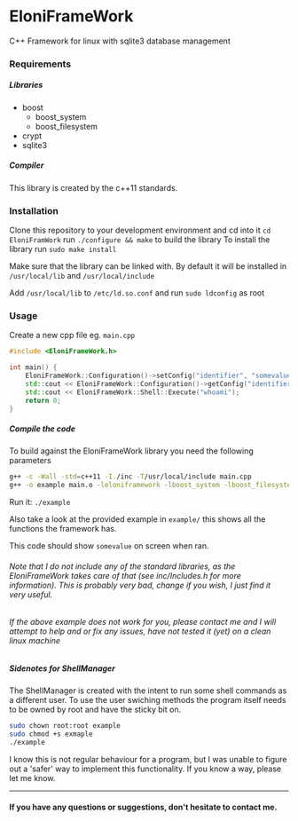 EloniFrameWork
=

C++ Framework for linux with sqlite3 database management

### Requirements

##### Libraries

- boost
    - boost_system
    - boost_filesystem
- crypt
- sqlite3

##### Compiler
This library is created by the c++11 standards.

### Installation

Clone this repository to your development environment and cd into it
`cd EloniFramWork`
run `./configure && make` to build the library
To install the library run `sudo make install`

Make sure that the library can be linked with.
By default it will be installed in `/usr/local/lib` and `/usr/local/include` 

Add `/usr/local/lib` to `/etc/ld.so.conf` and run `sudo ldconfig` as root

### Usage

Create a new cpp file eg. `main.cpp`

``` c++
#include <EloniFrameWork.h>

int main() {
	EloniFrameWork::Configuration()->setConfig("identifier", "somevalue");
	std::cout << EloniFrameWork::Configuration()->getConfig("identifier") << std::endl;
	std::cout << EloniFrameWork::Shell::Execute("whoami");
	return 0;
}
```

##### Compile the code
To build against the EloniFrameWork library you need the following parameters

``` bash
g++ -c -Wall -std=c++11 -I./inc -T/usr/local/include main.cpp
g++ -o example main.o -leloniframework -lboost_system -lboost_filesystem -lcrypt -lsqlite3
```
Run it: `./example`

Also take a look at the provided example in `example/` this shows all the functions the framework has.

This code should show `somevalue` on screen when ran.

###### Note that I do not include any of the standard libraries, as the EloniFrameWork takes care of that (see inc/Includes.h for more information). This is probably very bad, change if you wish, I just find it very useful.
###### If the above example does not work for you, please contact me and I will attempt to help and or fix any issues, have not tested it (yet) on a clean linux machine

##### Sidenotes for ShellManager
The ShellManager is created with the intent to run some shell commands as a different user.
To use the user swiching methods the program itself needs to be owned by root and have the sticky bit on.

``` bash
sudo chown root:root example
sudo chmod +s exmaple
./example
```
I know this is not regular behaviour for a program, but I was unable to figure out a 'safer' way to implement this functionality. If you know a way, please let me know.

***

#### If you have any questions or suggestions, don't hesitate to contact me.
